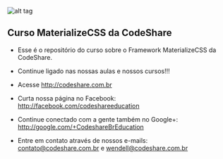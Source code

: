 ![alt tag](https://raw.github.com/dogfalo/materialize/master/images/materialize.gif)

## Curso MaterializeCSS da CodeShare

- Esse é o repositório do curso sobre o Framework MaterializeCSS da CodeShare.
- Continue ligado nas nossas aulas e nossos cursos!!!

- Acesse http://codeshare.com.br
- Curta nossa página no Facebook: http://facebook.com/codeshareeducation
- Continue conectado com a gente também no Google+: http://google.com/+CodeshareBrEducation
- Entre em contato através de nossos e-mails: contato@codeshare.com.br e wendell@codeshare.com.br
